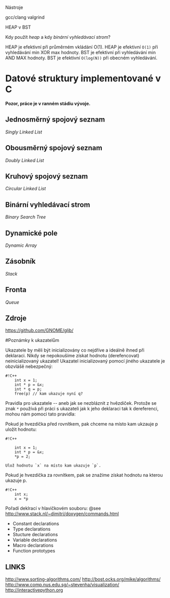 
Nástroje


gcc/clang
valgrind


HEAP v BST

Kdy použít *heap* a kdy *binární vyhledávací strom*?

HEAP je efektivní při průměrném vkládání O(1).
HEAP je efektivní `O(1)` při vyhledávání min XOR max hodnoty.
BST je efektivní při vyhledávání min AND MAX hodnoty.
BST je efektivní `O(log(N))` při obecném vyhledávání.


# Datové struktury implementované v C

**Pozor, práce je v ranném stádiu vývoje.**

## Jednosměrný spojový seznam
*Singly Linked List*

## Obousměrný spojový seznam
*Doubly Linked List*

## Kruhový spojový seznam
*Circular Linked List*

## Binární vyhledávací strom
*Binary Search Tree*

## Dynamické pole
*Dynamic Array*

## Zásobník
*Stack*

## Fronta
*Queue*


## Zdroje
https://github.com/GNOME/glib/


#Poznámky k ukazatelům

Ukazatele by měli být inicializovány co nejdříve a ideálně ihned při deklaraci.
Nikdy se nepokoušíme získat hodnotu (derefencovat) neinicializovaný ukazatel!
Ukazatel inicializovaný pomocí jiného ukazatele je obzvlášě nebezpečný:


```
#!C++
    int x = 1;
    int * p = &x;
    int * q = p;
    free(p) // kam ukazuje nyní q?
```

Pravidla pro ukazatele -- aneb jak se nezbláznit z hvězdiček.
Protože se znak `*` používá při práci s ukazateli jak k jeho deklaraci tak k
dereferenci, mohou nám pomoci tato pravidla:

Pokud je hvezdička před rovnítkem, pak chceme na místo kam ukzauje p uložit hodnotu:


```
#!C++

    int x = 1;
    int * p = &x;
    *p = 2;
```


    Ulož hodnotu `x` na místo kam ukazuje `p`.

Pokud je hvezdička za rovnítkem, pak se znažíme získat hodnotu na kterou ukazuje p.

```
#!C++
    int x;
    x = *p
```

Pořadí deklrací v hlavičkovém souboru: @see http://www.stack.nl/~dimitri/doxygen/commands.html
  
*   Constant declarations
*   Type declarations
*   Stucture declarations
*   Variable declarations
*   Macro declarations
*   Function prototypes

## LINKS

http://www.sorting-algorithms.com/
http://bost.ocks.org/mike/algorithms/
http://www.comp.nus.edu.sg/~stevenha/visualization/
http://interactivepython.org